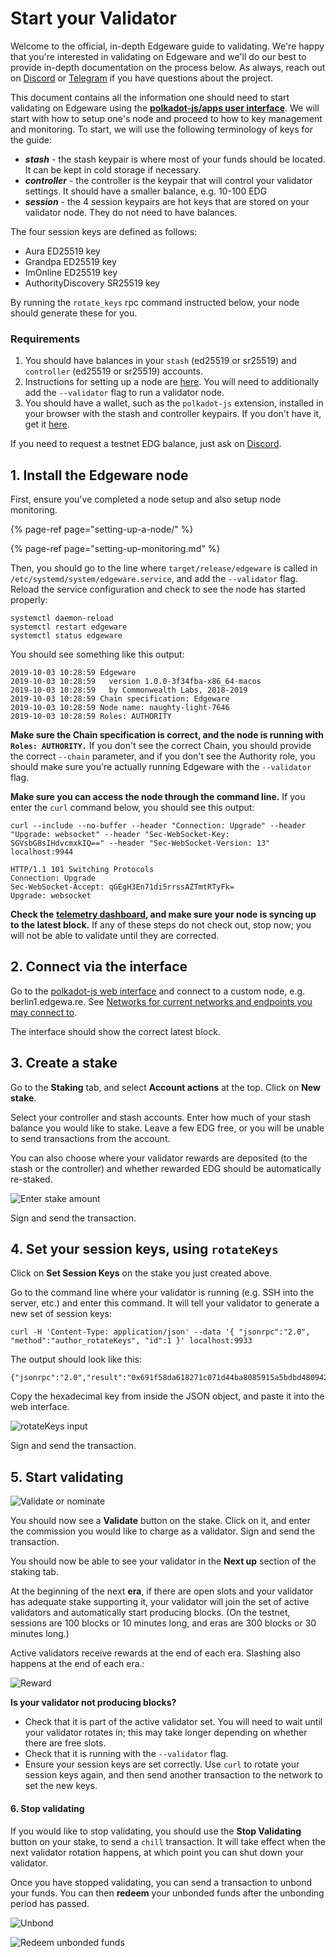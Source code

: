 # Start your Validator

Welcome to the official, in-depth Edgeware guide to validating. We're happy that you're interested in validating on Edgeware and we'll do our best to provide in-depth documentation on the process below. As always, reach out on [Discord](https://discord.gg/CJRfb3) or [Telegram](https://t.me/heyedgeware) if you have questions about the project.

This document contains all the information one should need to start validating on Edgeware using the [**polkadot-js/apps user interface**](https://polkadot.js.org/apps/#/). We will start with how to setup one's node and proceed to how to key management and monitoring. To start, we will use the following terminology of keys for the guide:

* _**stash**_ - the stash keypair is where most of your funds should be located. It can be kept in cold storage if necessary.
* _**controller**_ - the controller is the keypair that will control your validator settings. It should have a smaller balance, e.g. 10-100 EDG
* _**session**_ - the 4 session keypairs are hot keys that are stored on your validator node. They do not need to have balances.

The four session keys are defined as follows:

* Aura ED25519 key
* Grandpa ED25519 key
* ImOnline ED25519 key
* AuthorityDiscovery SR25519 key

By running the `rotate_keys` rpc command instructed below, your node should generate these for you.

### Requirements

1. You should have balances in your `stash` \(ed25519 or sr25519\) and `controller` \(ed25519 or sr25519\) accounts.
2. Instructions for setting up a node are [here](https://github.com/hicommonwealth/edgeware-node/wiki/Setting-up-a-Node). You will need to additionally add the `--validator` flag to run a validator node.
3. You should have a wallet, such as the `polkadot-js` extension, installed in your browser with the stash and controller keypairs. If you don't have it, get it [here](https://github.com/polkadot-js/extension).

If you need to request a testnet EDG balance, just ask on [Discord](https://github.com/hicommonwealth/edgeware-node/wiki/1).

## 1. Install the Edgeware node

First, ensure you've completed a node setup and also setup node monitoring. 

{% page-ref page="setting-up-a-node/" %}

{% page-ref page="setting-up-monitoring.md" %}



Then, you should go to the line where `target/release/edgeware` is called in `/etc/systemd/system/edgeware.service`, and add the `--validator` flag. Reload the service configuration and check to see the node has started properly:

```text
systemctl daemon-reload
systemctl restart edgeware
systemctl status edgeware
```

You should see something like this output:

```text
2019-10-03 10:28:59 Edgeware
2019-10-03 10:28:59   version 1.0.0-3f34fba-x86_64-macos
2019-10-03 10:28:59   by Commonwealth Labs, 2018-2019
2019-10-03 10:28:59 Chain specification: Edgeware
2019-10-03 10:28:59 Node name: naughty-light-7646
2019-10-03 10:28:59 Roles: AUTHORITY
```

**Make sure the Chain specification is correct, and the node is running with `Roles: AUTHORITY.`** If you don't see the correct Chain, you should provide the correct `--chain` parameter, and if you don't see the Authority role, you should make sure you're actually running Edgeware with the `--validator` flag.

**Make sure you can access the node through the command line.** If you enter the `curl` command below, you should see this output:

```text
curl --include --no-buffer --header "Connection: Upgrade" --header "Upgrade: websocket" --header "Sec-WebSocket-Key: SGVsbG8sIHdvcmxkIQ==" --header "Sec-WebSocket-Version: 13" localhost:9944

HTTP/1.1 101 Switching Protocols
Connection: Upgrade
Sec-WebSocket-Accept: qGEgH3En71di5rrssAZTmtRTyFk=
Upgrade: websocket
```

**Check the** [**telemetry dashboard**](https://github.com/hicommonwealth/edgeware-node/wiki)**, and make sure your node is syncing up to the latest block.** If any of these steps do not check out, stop now; you will not be able to validate until they are corrected.

## 2. Connect via the interface

Go to the [polkadot-js web interface](https://polkadot.js.org/apps/#/settings) and connect to a custom node, e.g. berlin1.edgewa.re. See [Networks for current networks and endpoints you may connect to](../networks.md).

The interface should show the correct latest block.

## 3. Create a stake

Go to the **Staking** tab, and select **Account actions** at the top. Click on **New stake**.

Select your controller and stash accounts. Enter how much of your stash balance you would like to stake. Leave a few EDG free, or you will be unable to send transactions from the account.

You can also choose where your validator rewards are deposited \(to the stash or the controller\) and whether rewarded EDG should be automatically re-staked.

![Enter stake amount](https://user-images.githubusercontent.com/1273926/66247046-d5227480-e6cd-11e9-9ddf-45af83a102d4.png)

Sign and send the transaction.

## 4. Set your session keys, using `rotateKeys`

Click on **Set Session Keys** on the stake you just created above.

Go to the command line where your validator is running \(e.g. SSH into the server, etc.\) and enter this command. It will tell your validator to generate a new set of session keys:

```text
curl -H 'Content-Type: application/json' --data '{ "jsonrpc":"2.0", "method":"author_rotateKeys", "id":1 }' localhost:9933
```

The output should look like this:

```text
{"jsonrpc":"2.0","result":"0x691f58da618271c071d44ba8085915a5bdbd480942b1f0951ae9f2c7ee0870f726d3a76899c877474f25be468a54facfd6a7f644eba8af13d9b14aaae8d9d3c6c5d6140fdd8958f633b8d71087548d7338be047055115c8121ceee87e93b428edaa261ad18a5f1ac988741eef86becdb14ff2f982cac6248028748b05bedcf18","id":1}
```

Copy the hexadecimal key from inside the JSON object, and paste it into the web interface.

![rotateKeys input](https://user-images.githubusercontent.com/1273926/66247154-ca1c1400-e6ce-11e9-9a50-11b9a6734867.png)

Sign and send the transaction.

## 5. Start validating

![Validate or nominate](https://user-images.githubusercontent.com/1273926/66247159-cf795e80-e6ce-11e9-888b-63f870c301e9.png)

You should now see a **Validate** button on the stake. Click on it, and enter the commission you would like to charge as a validator. Sign and send the transaction.

You should now be able to see your validator in the **Next up** section of the staking tab.

At the beginning of the next **era**, if there are open slots and your validator has adequate stake supporting it, your validator will join the set of active validators and automatically start producing blocks. \(On the testnet, sessions are 100 blocks or 10 minutes long, and eras are 300 blocks or 30 minutes long.\)

Active validators receive rewards at the end of each era. Slashing also happens at the end of each era.:

![Reward](https://user-images.githubusercontent.com/1273926/66247183-e455f200-e6ce-11e9-93ba-5eee38b7c606.png)

**Is your validator not producing blocks?**

* Check that it is part of the active validator set. You will need to wait until your validator rotates in; this may take longer depending on whether there are free slots.
* Check that it is running with the `--validator` flag.
* Ensure your session keys are set correctly. Use `curl` to rotate your session keys again, and then send another transaction to the network to set the new keys.

#### 6. Stop validating

If you would like to stop validating, you should use the **Stop Validating** button on your stake, to send a `chill` transaction. It will take effect when the next validator rotation happens, at which point you can shut down your validator.

Once you have stopped validating, you can send a transaction to unbond your funds. You can then **redeem** your unbonded funds after the unbonding period has passed.

![Unbond](https://user-images.githubusercontent.com/1273926/66247294-ee2c2500-e6cf-11e9-93a1-89e9fa532367.png)

![Redeem unbonded funds](https://user-images.githubusercontent.com/1273926/66247295-eec4bb80-e6cf-11e9-96a8-92ecbdc932d1.png)

